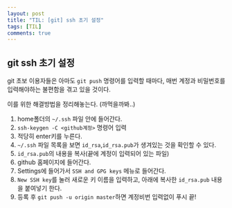 ```yaml
---
layout: post
title: "TIL: [git] ssh 초기 설정"
tags: [TIL]
comments: true
---
```


## git ssh 초기 설정

git 초보 이용자들은 아마도 `git push` 명령어를 입력할 때마다, 매번 계정과 비밀번호를 입력해야하는 불편함을 겪고 있을 것이다.

이를 위한 해결방법을 정리해놓는다. (까먹을까봐..)

1. home폴더의 `~/.ssh` 파일 안에 들어간다.
2. `ssh-keygen -C <github계정>` 명령어 입력
3. 적당히 enter키를 누른다.
4. `~/.ssh` 파일 목록을 보면 `id_rsa`,`id_rsa.pub`가 생겨있는 것을 확인할 수 있다.
5. `id_rsa.pub`의 내용을 복사(끝에 계정이 입력되어 있는 파일)
6. github 홈페이지에 들어간다.
7. Settings에 들어가서 `SSH and GPG keys` 메뉴로 들어간다.
8. `New SSH key`를 눌러 새로운 키 이름을 입력하고, 아래에 복사한 `id_rsa.pub` 내용을 붙여넣기 한다.
9. 등록 후 `git push -u origin master`하면 계정비번 입력없이 푸시 끝!
